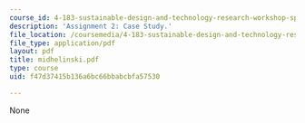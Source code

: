 ```yaml
---
course_id: 4-183-sustainable-design-and-technology-research-workshop-spring-2004
description: 'Assignment 2: Case Study.'
file_location: /coursemedia/4-183-sustainable-design-and-technology-research-workshop-spring-2004/f47d37415b136a6bc66bbabcbfa57530_midhelinski.pdf
file_type: application/pdf
layout: pdf
title: midhelinski.pdf
type: course
uid: f47d37415b136a6bc66bbabcbfa57530

---
```

None